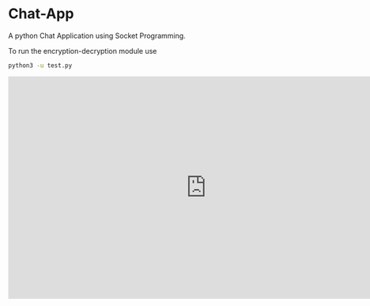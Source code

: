 # Chat-App

A python Chat Application using Socket Programming.

To run the encryption-decryption module use

```bash
python3 -u test.py

```

<iframe style="border:none" width="800" height="450" src="https://whimsical.com/embed/R7bcuTRAQurAisZadvf67K"></iframe>
